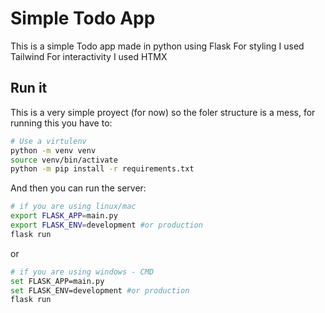 # Simple Todo App

This is a simple Todo app made in python using Flask
For styling I used Tailwind
For interactivity I used HTMX

## Run it

This is a very simple proyect (for now) so the foler structure is a mess, for running this you have to:
```bash
# Use a virtulenv
python -m venv venv
source venv/bin/activate 
python -m pip install -r requirements.txt
```
And then you can run the server:

```bash
# if you are using linux/mac
export FLASK_APP=main.py
export FLASK_ENV=development #or production
flask run
```
or 
```bash
# if you are using windows - CMD
set FLASK_APP=main.py
set FLASK_ENV=development #or production
flask run
```